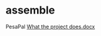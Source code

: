 # assemble
PesaPal
[What the project does.docx](https://github.com/Sir-Dommy/assemble/files/10757838/What.the.project.does.docx)
